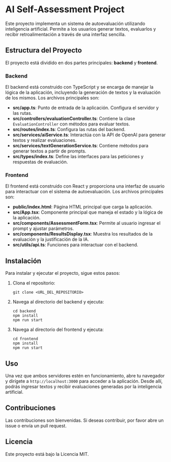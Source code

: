 # AI Self-Assessment Project

Este proyecto implementa un sistema de autoevaluación utilizando inteligencia artificial. Permite a los usuarios generar textos, evaluarlos y recibir retroalimentación a través de una interfaz sencilla.

## Estructura del Proyecto

El proyecto está dividido en dos partes principales: **backend** y **frontend**.

### Backend

El backend está construido con TypeScript y se encarga de manejar la lógica de la aplicación, incluyendo la generación de textos y la evaluación de los mismos. Los archivos principales son:

- **src/app.ts**: Punto de entrada de la aplicación. Configura el servidor y las rutas.
- **src/controllers/evaluationController.ts**: Contiene la clase `EvaluationController` con métodos para evaluar textos.
- **src/routes/index.ts**: Configura las rutas del backend.
- **src/services/aiService.ts**: Interactúa con la API de OpenAI para generar textos y realizar evaluaciones.
- **src/services/textGenerationService.ts**: Contiene métodos para generar textos a partir de prompts.
- **src/types/index.ts**: Define las interfaces para las peticiones y respuestas de evaluación.

### Frontend

El frontend está construido con React y proporciona una interfaz de usuario para interactuar con el sistema de autoevaluación. Los archivos principales son:

- **public/index.html**: Página HTML principal que carga la aplicación.
- **src/App.tsx**: Componente principal que maneja el estado y la lógica de la aplicación.
- **src/components/AssessmentForm.tsx**: Permite al usuario ingresar el prompt y ajustar parámetros.
- **src/components/ResultsDisplay.tsx**: Muestra los resultados de la evaluación y la justificación de la IA.
- **src/utils/api.ts**: Funciones para interactuar con el backend.

## Instalación

Para instalar y ejecutar el proyecto, sigue estos pasos:

1. Clona el repositorio:
   ```
   git clone <URL_DEL_REPOSITORIO>
   ```

2. Navega al directorio del backend y ejecuta:
   ```
   cd backend
   npm install
   npm run start
   ```

3. Navega al directorio del frontend y ejecuta:
   ```
   cd frontend
   npm install
   npm run start
   ```

## Uso

Una vez que ambos servidores estén en funcionamiento, abre tu navegador y dirígete a `http://localhost:3000` para acceder a la aplicación. Desde allí, podrás ingresar textos y recibir evaluaciones generadas por la inteligencia artificial.

## Contribuciones

Las contribuciones son bienvenidas. Si deseas contribuir, por favor abre un issue o envía un pull request.

## Licencia

Este proyecto está bajo la Licencia MIT.